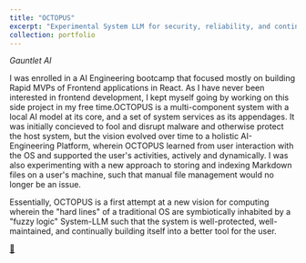 ```yaml
---
title: "OCTOPUS"
excerpt: "Experimental System LLM for security, reliability, and continous optimization to user needs<br/><img src='/images/tentacle.jpg'>"
collection: portfolio
---
```


*Gauntlet AI*

I was enrolled in a AI Engineering bootcamp that focused mostly on building Rapid MVPs of Frontend applications in React. As I have never been interested in frontend development, I kept myself going by working on this side project in my free time.OCTOPUS is a multi-component system with a local AI model at its core, and a set of system services as its appendages. It was initially concieved to fool and disrupt malware and otherwise protect the host system, but the vision evolved over time to a holistic AI-Engineering Platform, wherein OCTOPUS learned from user interaction with the OS and supported the user's activities, actively and dynamically. I was also experimenting with a new approach to storing and indexing Markdown files on a user's machine, such that manual file management would no longer be an issue.

Essentially, OCTOPUS is a first attempt at a new vision for computing wherein the "hard lines" of a traditional OS are symbiotically inhabited by a "fuzzy logic" System-LLM such that the system is well-protected, well-maintained, and continually building itself into a better tool for the user.

[🦊](https://gitlab.com/gauntlet-ai/OCTOPUS)
